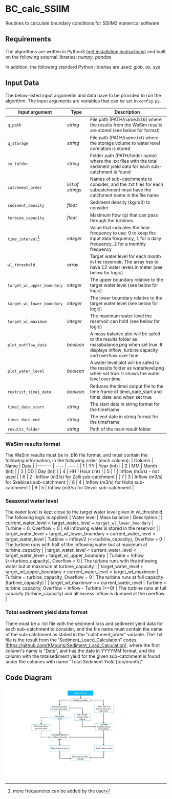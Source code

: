 # BC_calc_SSIIM
Routines to calculate boundary conditions for SSIIM2 numerical software

## Requirements

The algorithms are written in Python3 ([get installation instructions](https://hydro-informatics.com/python-basics/pyinstall.html)) and built on the following external libraries: *numpy*, *pandas*

In addition, the following standard Python libraries are used: *glob*, *os*, *sys*

## Input Data

The below-listed input arguments and data have to be provided to run the algorithm. The input arguments are variables that can be set in `config.py`.

| Input argument             | Type              | Description                                                                                                                                           |
|----------------------------|-------------------|-------------------------------------------------------------------------------------------------------------------------------------------------------|
| `q_path`                   | *string*          | File path (PATH/name.b16) where the results from the WaSim results are stored (see below for format)                                                  |
| `q_storage`                | *string*          | File path (PATH/name.txt) where the storage volume to water level corelation is stored                                                                |
| `sy_folder`                | *string*          | Folder path (PATH/folder name) where the .txt files with the total sediment yield data for each sub-catchment is found                                |
| `catchment_order`          | *list of strings* | Names of sub-catchments to consider, and the .txt files for each subcatchment must have the catchment name in the file name                           |
| `sediment_density`         | *float*           | Sediment density (kg/m3) to consider                                                                                                                  |
| `turbine_capacity`         | *float*           | Maximum flow (q) that can pass through the turbines                                                                                                   |
| `time_interval`[^1]        | *integer*         | Value that indicates the time frequency to use: 0 to keep the input data frequency, 1 for a daily frequency, 2 for a monthly frequency                |
| `wl_threshold`             | *array*           | Target water level for each month in the reservoir. The array has to have 12 water levels in meter (see below for logic)                              |
| `target_wl_upper_boundary` | *integer*         | The upper boundary relative to the target water level (see below for logic)                                                                           |
| `target_wl_lower_boundary` | *integer*         | The lower boundary relative to the target water level (see below for logic)                                                                           |
| `target_wl_maximum`        | *integer*         | The maximum water level the reservoir can hold  (see below for logic)                                                                                 |
| `plot_outflow_data`        | *boolean*         | A mass balance plot will be safed to the results folder as massbalance.png when set true. It displays inflow, turbine capacity and overflow over time |
| `plot_water_level`         | *boolean*         | A water level plot will be safed to the results folder as waterlevel.png when set true. It shows the water level over time                            |
| `restrict_timei_date`      | *boolean*         | Reduces the timei output file to the time frame of timei_date_start and timei_date_end when set true                                                  |
| `timei_date_start`         | *string*          | The start date in string format for the timeframe                                                                                                     |
| `timei_date_end`           | *string*          | The end date in string format for the timeframe                                                                                                       |
| `results_folder`           | *string*          | Path of the main result folder                                                                                                                        |

[^1]:more frequencies can be added by the user

### WaSim results format
The WaSim results must be in .b16 file format, and must contain the following information, in the following order (each column): 
| Column | Name | Data |
|------- | ---- | ---- |
| 1 | YY | Year (int) |
| 2 | MM | Month (int) |
| 3 | DD | Day (int) |
| 4 | HH | Hour (int) |
| 5 | 1 | Inflow (m3/s) - not used  |
| 6 | 2 | Inflow (m3/s) for Zalli sub-catchment |
| 7 | 3 | Inflow (m3/s) for Skebices sub-catchment |
| 8 | 4 | Inflow (m3/s) for Holta sub-catchment |
| 9 | 5 | Inflow (m3/s) for Devoll sub-catchment |

### Seasonal water level
The water level is kept close to the target water level given in wl_threshold. The following logic is applied:
| Water level | Mass balance | Description |
| current_water_level < target_water_level + `target_wl_lower_boundary` | Turbine = 0, Overflow = 0 | All inflowing water is stored in the reservoir |
| target_water_level + target_wl_lower_boundary < current_water_level < target_water_level | Turbine = Inflow/2 (<=turbine_capacity), Overflow = 0 | The turbine runs with half of the inflowing water but at maximum at turbine_capacity |
| target_water_level < current_water_level < target_water_level + target_wl_upper_boundary | Turbine = Inflow (<=turbine_capacity), Overflow = 0 | The turbine runs with the inflowing water but at maximum at turbine_capacity |
| target_water_level + target_wl_upper_boundary < current_water_level < target_wl_maximum | Turbine = turbine_capacity, Overflow = 0 | The turbine runs at full capacity (turbine_capacity) |
| target_wl_maximum <= current_water_level | Turbine = turbine_capacity, Overflow = Inflow - Turbine (>=0) | The turbine runs at full capacity (turbine_capacity) and all excess inflow is dumped at the overflow |

### Total sediment yield data format

There must be a .txt file with the sediment loss and sediment yield data for each sub-catchment to consider, and the file name must contain the name of the sub-catchment as stated in the "catchment_order" variable. The .txt file is the result from the 'Sediment_Loacd_Calculation" codes [https://github.com/KMouris/Sediment_Load_Calculation], where the first column's name is "Date", and has the date in YYYYMM format, and the column with the totalsediment yield for the given sub-catchment is found under the columns with name "Total Sediment Yield [ton/month]". 


## Code Diagram
![](Images/Diagram_1.jpg)
